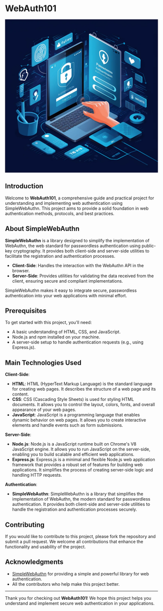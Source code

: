 # WebAuth101

![Custom Image](/Assets/pic1.webp)

## Introduction

Welcome to **WebAuth101**, a comprehensive guide and practical project for understanding and implementing web authentication using SimpleWebAuthn. This project aims to provide a solid foundation in web authentication methods, protocols, and best practices.

## About SimpleWebAuthn

**SimpleWebAuthn** is a library designed to simplify the implementation of WebAuthn, the web standard for passwordless authentication using public-key cryptography. It provides both client-side and server-side utilities to facilitate the registration and authentication processes.

- **Client-Side**: Handles the interaction with the WebAuthn API in the browser.
- **Server-Side**: Provides utilities for validating the data received from the client, ensuring secure and compliant implementations.

SimpleWebAuthn makes it easy to integrate secure, passwordless authentication into your web applications with minimal effort.

## Prerequisites

To get started with this project, you'll need:

- A basic understanding of HTML, CSS, and JavaScript.
- Node.js and npm installed on your machine.
- A server-side setup to handle authentication requests (e.g., using Express.js).

## Main Technologies Used

**Client-Side**:

- **HTML**: HTML (HyperText Markup Language) is the standard language for creating web pages. It describes the structure of a web page and its content.
- **CSS**: CSS (Cascading Style Sheets) is used for styling HTML documents. It allows you to control the layout, colors, fonts, and overall appearance of your web pages.
- **JavaScript**: JavaScript is a programming language that enables dynamic behavior on web pages. It allows you to create interactive elements and handle events such as form submissions.

**Server-Side**:

- **Node.js**: Node.js is a JavaScript runtime built on Chrome's V8 JavaScript engine. It allows you to run JavaScript on the server-side, enabling you to build scalable and efficient web applications.
- **Express.js**: Express.js is a minimal and flexible Node.js web application framework that provides a robust set of features for building web applications. It simplifies the process of creating server-side logic and handling HTTP requests.

**Authentication**:

- **SimpleWebAuthn**: SimpleWebAuthn is a library that simplifies the implementation of WebAuthn, the modern standard for passwordless authentication. It provides both client-side and server-side utilities to handle the registration and authentication processes securely.

## Contributing

If you would like to contribute to this project, please fork the repository and submit a pull request. We welcome all contributions that enhance the functionality and usability of the project.

## Acknowledgments

- [SimpleWebAuthn](https://simplewebauthn.dev/) for providing a simple and powerful library for web authentication.
- All the contributors who help make this project better.

---

Thank you for checking out **WebAuth101**! We hope this project helps you understand and implement secure web authentication in your applications.
